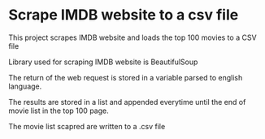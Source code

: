 # Scrape IMDB website to a csv file

This project scrapes IMDB website and loads the top 100 movies to a CSV file

Library used for scraping IMDB website is BeautifulSoup

The return of the web request is stored in a variable parsed to english language.

The results are stored in a list and appended everytime until the end of movie list in the top 100 page.

The movie list scapred are written to a .csv file
